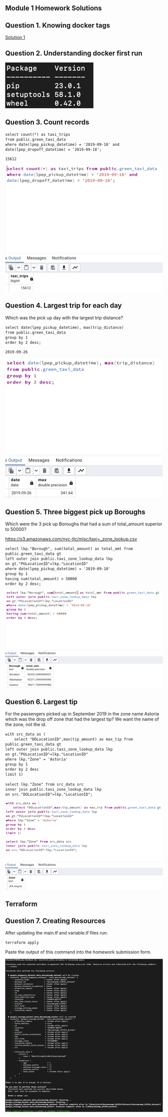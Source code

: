 ## Module 1 Homework Solutions

## Question 1. Knowing docker tags

[Solution 1](homework_solutions.md)

## Question 2. Understanding docker first run 

![Solution 2](<Solution 2.png>)

## Question 3. Count records 

```
select count(*) as taxi_trips
from public.green_taxi_data
where date(lpep_pickup_datetime) = '2019-09-18' and 
date(lpep_dropoff_datetime) = '2019-09-18';
```

```
15612
```

![Solution 3](<Solution 3.png>)

## Question 4. Largest trip for each day

Which was the pick up day with the largest trip distance?

```
select date(lpep_pickup_datetime), max(trip_distance)
from public.green_taxi_data
group by 1
order by 2 desc;
```

```
2019-09-26
```

![Solution 4](<Solution 4.png>)

## Question 5. Three biggest pick up Boroughs

Which were the 3 pick up Boroughs that had a sum of total_amount superior to 50000?

https://s3.amazonaws.com/nyc-tlc/misc/taxi+_zone_lookup.csv

```
select lkp."Borough", sum(total_amount) as total_amt from public.green_taxi_data gt
left outer join public.taxi_zone_lookup_data lkp
on gt."PULocationID"=lkp."LocationID"
where date(lpep_pickup_datetime) = '2019-09-18'
group by 1
having sum(total_amount) > 50000
order by 2 desc;
```

![Solution 5](<Solution 5.png>)

## Question 6. Largest tip

For the passengers picked up in September 2019 in the zone name Astoria which was the drop off zone that had the largest tip?
We want the name of the zone, not the id.

```
with src_data as (
	select "DOLocationID",max(tip_amount) as max_tip from public.green_taxi_data gt
left outer join public.taxi_zone_lookup_data lkp
on gt."PULocationID"=lkp."LocationID"
where lkp."Zone" = 'Astoria'
group by 1
order by 2 desc
limit 1)

select lkp."Zone" from src_data src
inner join public.taxi_zone_lookup_data lkp
on src."DOLocationID"=lkp."LocationID";
```

![Solution 6](<Solution 6.png>)

## Terraform

## Question 7. Creating Resources

After updating the main.tf and variable.tf files run:

```
terraform apply
```

Paste the output of this command into the homework submission form.

![Solution 7](<Solution 7.png>)